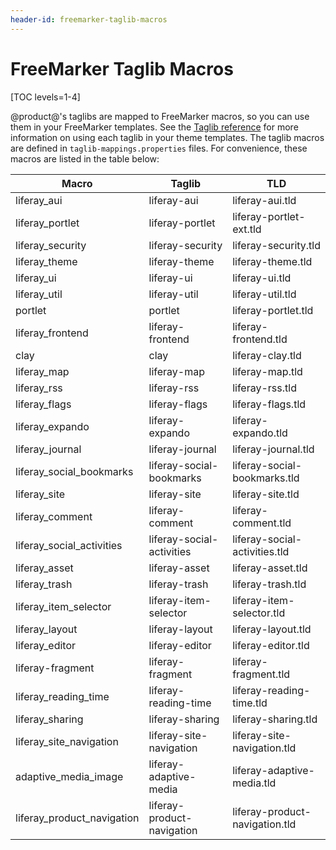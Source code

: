 ```yaml
---
header-id: freemarker-taglib-macros
---
```


# FreeMarker Taglib Macros

[TOC levels=1-4]

@product@'s taglibs are mapped to FreeMarker macros, so you can use them in your 
FreeMarker templates. See the 
[Taglib reference](/docs/7-2/reference/-/knowledge_base/r/front-end-taglibs) 
for more information on using each taglib in your theme templates. The taglib 
macros are defined in `taglib-mappings.properties` files. For convenience, these 
macros are listed in the table below:

<table class="table table-striped table-bordered">
<thead>
<tr>
<th>Macro</th>
<th>Taglib</th>
<th>TLD</th>
</tr>
</thead>
<tbody>
<tr>
<td>liferay_aui</td>
<td>liferay-aui</td>
<td>liferay-aui.tld</td>
</tr>
<tr>
<td>liferay_portlet</td>
<td>liferay-portlet</td>
<td>liferay-portlet-ext.tld</td>
</tr>
<tr>
<td>liferay_security</td>
<td>liferay-security</td>
<td>liferay-security.tld</td>
</tr>
<tr>
<td>liferay_theme</td>
<td>liferay-theme</td>
<td>liferay-theme.tld</td>
</tr>
<tr>
<td>liferay_ui</td>
<td>liferay-ui</td>
<td>liferay-ui.tld</td>
</tr>
<tr>
<td>liferay_util</td>
<td>liferay-util</td>
<td>liferay-util.tld</td>
</tr>
<tr>
<td>portlet</td>
<td>portlet</td>
<td>liferay-portlet.tld</td>
</tr>
<tr>
<td>liferay_frontend</td>
<td>liferay-frontend</td>
<td>liferay-frontend.tld</td>
</tr>
<tr>
<td>clay</td>
<td>clay</td>
<td>liferay-clay.tld</td>
</tr>
<tr>
<td>liferay_map</td>
<td>liferay-map</td>
<td>liferay-map.tld</td>
</tr>
<tr>
<td>liferay_rss</td>
<td>liferay-rss</td>
<td>liferay-rss.tld</td>
</tr>
<tr>
<td>liferay_flags</td>
<td>liferay-flags</td>
<td>liferay-flags.tld</td>
</tr>
<tr>
<td>liferay_expando</td>
<td>liferay-expando</td>
<td>liferay-expando.tld</td>
</tr>
<tr>
<td>liferay_journal</td>
<td>liferay-journal</td>
<td>liferay-journal.tld</td>
</tr>
<tr>
<td>liferay_social_bookmarks</td>
<td>liferay-social-bookmarks</td>
<td>liferay-social-bookmarks.tld</td>
</tr>
<tr>
<td>liferay_site</td>
<td>liferay-site</td>
<td>liferay-site.tld</td>
</tr>
<tr>
<td>liferay_comment</td>
<td>liferay-comment</td>
<td>liferay-comment.tld</td>
</tr>
<tr>
<td>liferay_social_activities</td>
<td>liferay-social-activities</td>
<td>liferay-social-activities.tld</td>
</tr>
<tr>
<td>liferay_asset</td>
<td>liferay-asset</td>
<td>liferay-asset.tld</td>
</tr>
<tr>
<td>liferay_trash</td>
<td>liferay-trash</td>
<td>liferay-trash.tld</td>
</tr>
<tr>
<td>liferay_item_selector</td>
<td>liferay-item-selector</td>
<td>liferay-item-selector.tld</td>
</tr>
<tr>
<td>liferay_layout</td>
<td>liferay-layout</td>
<td>liferay-layout.tld</td>
</tr>
<tr>
<td>liferay_editor</td>
<td>liferay-editor</td>
<td>liferay-editor.tld</td>
</tr>
<tr>
<td>liferay-fragment</td>
<td>liferay-fragment</td>
<td>liferay-fragment.tld</td>
</tr>
<tr>
<td>liferay_reading_time</td>
<td>liferay-reading-time</td>
<td>liferay-reading-time.tld</td>
</tr>
<tr>
<td>liferay_sharing</td>
<td>liferay-sharing</td>
<td>liferay-sharing.tld</td>
</tr>
<tr>
<td>liferay_site_navigation</td>
<td>liferay-site-navigation</td>
<td>liferay-site-navigation.tld</td>
</tr>
<tr>
<td>adaptive_media_image</td>
<td>liferay-adaptive-media</td>
<td>liferay-adaptive-media.tld</td>
</tr>
<tr>
<td>liferay_product_navigation</td>
<td>liferay-product-navigation</td>
<td>liferay-product-navigation.tld</td>
</tr>
</tbody>
</table>
